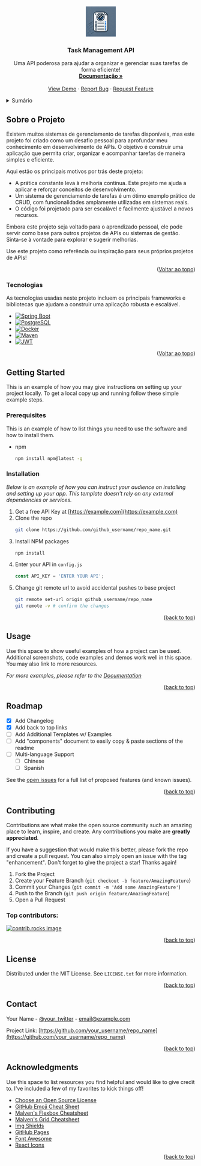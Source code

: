 <!-- Improved compatibility of back to top link: See: https://github.com/kaiogerhardt/task-management-api/pull/73 -->
<a id="readme-top"></a>
<!--
*** Thanks for checking out the task-management-api. If you have a suggestion
*** that would make this better, please fork the repo and create a pull request
*** or simply open an issue with the tag "enhancement".
*** Don't forget to give the project a star!
*** Thanks again! Now go create something AMAZING! :D
-->



<!-- PROJECT SHIELDS -->
<!--
*** I'm using markdown "reference style" links for readability.
*** Reference links are enclosed in brackets [ ] instead of parentheses ( ).
*** See the bottom of this document for the declaration of the reference variables
*** for contributors-url, forks-url, etc. This is an optional, concise syntax you may use.
*** https://www.markdownguide.org/basic-syntax/#reference-style-links
-->


<!-- PROJECT LOGO -->
<br />
<div align="center">
  <a href="https://github.com/kaiogerhardt/task-management-api">
    <img src="img/logo-task-management-api.webp" alt="Logo" width="80" height="80">
  </a>

  <h3 align="center">Task Management API</h3>

  <p align="center">
    Uma API poderosa para ajudar a organizar e gerenciar suas tarefas de forma eficiente!
    <br />
    <a href="https://github.com/kaiogerhardt/task-management-api/docs/README.md"><strong>Documentação »</strong></a>
    <br />
    <br />
    <a href="https://github.com/kaiogerhardt/task-management-api">View Demo</a>
    ·
    <a href="https://github.com/kaiogerhardt/task-management-api/issues/new?labels=bug&template=bug-report---.md">Report Bug</a>
    ·
    <a href="https://github.com/kaiogerhardt/task-management-api/issues/new?labels=enhancement&template=feature-request---.md">Request Feature</a>
  </p>
</div>



<!-- TABLE OF CONTENTS -->
<details>
  <summary>Sumário</summary>
  <ol>
    <li>
      <a href="#sobre-o-projeto">Sobre o Projeto</a>
      <ul>
        <li><a href="#tecnologias">Tecnologias</a></li>
      </ul>
    </li>
    <li>
      <a href="#getting-started">Getting Started</a>
      <ul>
        <li><a href="#prerequisites">Pré requisitos</a></li>
        <li><a href="#installation">Instalação</a></li>
      </ul>
    </li>
    <li><a href="#usage">Usage</a></li>
    <li><a href="#roadmap">Roadmap</a></li>
    <li><a href="#contributing">Contributing</a></li>
    <li><a href="#license">License</a></li>
    <li><a href="#contact">Contato</a></li>
    <li><a href="#acknowledgments">Acknowledgments</a></li>
  </ol>
</details>



<!-- ABOUT THE PROJECT -->
## Sobre o Projeto

Existem muitos sistemas de gerenciamento de tarefas disponíveis, mas este projeto foi criado como um desafio pessoal para aprofundar meu conhecimento em desenvolvimento de APIs. O objetivo é construir uma aplicação que permita criar, organizar e acompanhar tarefas de maneira simples e eficiente.

Aqui estão os principais motivos por trás deste projeto:

* A prática constante leva à melhoria contínua. Este projeto me ajuda a aplicar e reforçar conceitos de desenvolvimento.
* Um sistema de gerenciamento de tarefas é um ótimo exemplo prático de CRUD, com funcionalidades amplamente utilizadas em sistemas reais.
* O código foi projetado para ser escalável e facilmente ajustável a novos recursos.

Embora este projeto seja voltado para o aprendizado pessoal, ele pode servir como base para outros projetos de APIs ou sistemas de gestão. Sinta-se à vontade para explorar e sugerir melhorias.

Use este projeto como referência ou inspiração para seus próprios projetos de APIs!

<p align="right">(<a href="#readme-top">Voltar ao topo</a>)</p>



### Tecnologias

As tecnologias usadas neste projeto incluem os principais frameworks e bibliotecas que ajudam a construir uma aplicação robusta e escalável.


* [![Spring Boot](https://img.shields.io/badge/Spring%20Boot-6DB33F?style=for-the-badge&logo=spring-boot&logoColor=white)](https://spring.io/projects/spring-boot)
* [![PostgreSQL](https://img.shields.io/badge/PostgreSQL-316192?style=for-the-badge&logo=postgresql&logoColor=white)](https://www.postgresql.org/)
* [![Docker](https://img.shields.io/badge/Docker-2496ED?style=for-the-badge&logo=docker&logoColor=white)](https://www.docker.com/)
* [![Maven](https://img.shields.io/badge/Maven-C71A36?style=for-the-badge&logo=apache-maven&logoColor=white)](https://maven.apache.org/)
* [![JWT](https://img.shields.io/badge/JWT-black?style=for-the-badge&logo=JSON%20web%20tokens)](https://jwt.io/)

<p align="right">(<a href="#readme-top">Voltar ao topo</a>)</p>



<!-- GETTING STARTED -->
## Getting Started

This is an example of how you may give instructions on setting up your project locally.
To get a local copy up and running follow these simple example steps.

### Prerequisites

This is an example of how to list things you need to use the software and how to install them.
* npm
  ```sh
  npm install npm@latest -g
  ```

### Installation

_Below is an example of how you can instruct your audience on installing and setting up your app. This template doesn't rely on any external dependencies or services._

1. Get a free API Key at [https://example.com](https://example.com)
2. Clone the repo
   ```sh
   git clone https://github.com/github_username/repo_name.git
   ```
3. Install NPM packages
   ```sh
   npm install
   ```
4. Enter your API in `config.js`
   ```js
   const API_KEY = 'ENTER YOUR API';
   ```
5. Change git remote url to avoid accidental pushes to base project
   ```sh
   git remote set-url origin github_username/repo_name
   git remote -v # confirm the changes
   ```

<p align="right">(<a href="#readme-top">back to top</a>)</p>



<!-- USAGE EXAMPLES -->
## Usage

Use this space to show useful examples of how a project can be used. Additional screenshots, code examples and demos work well in this space. You may also link to more resources.

_For more examples, please refer to the [Documentation](https://example.com)_

<p align="right">(<a href="#readme-top">back to top</a>)</p>



<!-- ROADMAP -->
## Roadmap

- [x] Add Changelog
- [x] Add back to top links
- [ ] Add Additional Templates w/ Examples
- [ ] Add "components" document to easily copy & paste sections of the readme
- [ ] Multi-language Support
    - [ ] Chinese
    - [ ] Spanish

See the [open issues](https://github.com/kaiogerhardt/task-management-api/issues) for a full list of proposed features (and known issues).

<p align="right">(<a href="#readme-top">back to top</a>)</p>



<!-- CONTRIBUTING -->
## Contributing

Contributions are what make the open source community such an amazing place to learn, inspire, and create. Any contributions you make are **greatly appreciated**.

If you have a suggestion that would make this better, please fork the repo and create a pull request. You can also simply open an issue with the tag "enhancement".
Don't forget to give the project a star! Thanks again!

1. Fork the Project
2. Create your Feature Branch (`git checkout -b feature/AmazingFeature`)
3. Commit your Changes (`git commit -m 'Add some AmazingFeature'`)
4. Push to the Branch (`git push origin feature/AmazingFeature`)
5. Open a Pull Request

### Top contributors:

<a href="https://github.com/kaiogerhardt/task-management-api/graphs/contributors">
  <img src="https://contrib.rocks/image?repo=kaiogerhardt/task-management-api" alt="contrib.rocks image" />
</a>

<p align="right">(<a href="#readme-top">back to top</a>)</p>



<!-- LICENSE -->
## License

Distributed under the MIT License. See `LICENSE.txt` for more information.

<p align="right">(<a href="#readme-top">back to top</a>)</p>



<!-- CONTACT -->
## Contact

Your Name - [@your_twitter](https://twitter.com/your_username) - email@example.com

Project Link: [https://github.com/your_username/repo_name](https://github.com/your_username/repo_name)

<p align="right">(<a href="#readme-top">back to top</a>)</p>



<!-- ACKNOWLEDGMENTS -->
## Acknowledgments

Use this space to list resources you find helpful and would like to give credit to. I've included a few of my favorites to kick things off!

* [Choose an Open Source License](https://choosealicense.com)
* [GitHub Emoji Cheat Sheet](https://www.webpagefx.com/tools/emoji-cheat-sheet)
* [Malven's Flexbox Cheatsheet](https://flexbox.malven.co/)
* [Malven's Grid Cheatsheet](https://grid.malven.co/)
* [Img Shields](https://shields.io)
* [GitHub Pages](https://pages.github.com)
* [Font Awesome](https://fontawesome.com)
* [React Icons](https://react-icons.github.io/react-icons/search)

<p align="right">(<a href="#readme-top">back to top</a>)</p>



<!-- MARKDOWN LINKS & IMAGES -->
<!-- https://www.markdownguide.org/basic-syntax/#reference-style-links -->
[contributors-shield]: https://img.shields.io/github/contributors/kaiogerhardt/task-management-api.svg?style=for-the-badge
[contributors-url]: https://github.com/kaiogerhardt/task-management-api/graphs/contributors
[forks-shield]: https://img.shields.io/github/forks/kaiogerhardt/task-management-api.svg?style=for-the-badge
[forks-url]: https://github.com/kaiogerhardt/task-management-api/network/members
[stars-shield]: https://img.shields.io/github/stars/kaiogerhardt/task-management-api.svg?style=for-the-badge
[stars-url]: https://github.com/kaiogerhardt/task-management-api/stargazers
[issues-shield]: https://img.shields.io/github/issues/kaiogerhardt/task-management-api.svg?style=for-the-badge
[issues-url]: https://github.com/kaiogerhardt/task-management-api/issues
[license-shield]: https://img.shields.io/github/license/kaiogerhardt/task-management-api.svg?style=for-the-badge
[license-url]: https://github.com/kaiogerhardt/task-management-api/blob/master/LICENSE.txt
[linkedin-shield]: https://img.shields.io/badge/-LinkedIn-black.svg?style=for-the-badge&logo=linkedin&colorB=555
[linkedin-url]: https://linkedin.com/in/kaiogerhardt
[product-screenshot]: images/screenshot.png
[Next.js]: https://img.shields.io/badge/next.js-000000?style=for-the-badge&logo=nextdotjs&logoColor=white
[Next-url]: https://nextjs.org/
[React.js]: https://img.shields.io/badge/React-20232A?style=for-the-badge&logo=react&logoColor=61DAFB
[React-url]: https://reactjs.org/
[Vue.js]: https://img.shields.io/badge/Vue.js-35495E?style=for-the-badge&logo=vuedotjs&logoColor=4FC08D
[Vue-url]: https://vuejs.org/
[Angular.io]: https://img.shields.io/badge/Angular-DD0031?style=for-the-badge&logo=angular&logoColor=white
[Angular-url]: https://angular.io/
[Svelte.dev]: https://img.shields.io/badge/Svelte-4A4A55?style=for-the-badge&logo=svelte&logoColor=FF3E00
[Svelte-url]: https://svelte.dev/
[Laravel.com]: https://img.shields.io/badge/Laravel-FF2D20?style=for-the-badge&logo=laravel&logoColor=white
[Laravel-url]: https://laravel.com
[Bootstrap.com]: https://img.shields.io/badge/Bootstrap-563D7C?style=for-the-badge&logo=bootstrap&logoColor=white
[Bootstrap-url]: https://getbootstrap.com
[JQuery.com]: https://img.shields.io/badge/jQuery-0769AD?style=for-the-badge&logo=jquery&logoColor=white
[JQuery-url]: https://jquery.com 